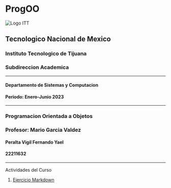 # ProgOO

![Logo ITT](https://www.tijuana.tecnm.mx/wp-content/uploads/2022/03/TecNM-ITT-sgc-2018-color-scaled-e1646127126124-1568x479.jpg)

## Tecnologico Nacional de Mexico

### Instituto Tecnologico de Tijuana

### Subdireccion Academica

***

#### Departamento de Sistemas y Computacion

#### Periodo: Enero-Junio 2023

***

### Programacion Orientada a Objetos

### Profesor: Mario Garcia Valdez

#### Peralta Vigil Fernando Yael

#### 22211632

***
Actividades del Curso
1. [Ejercicio Markdown](./ParadigmaOO/README.md)
